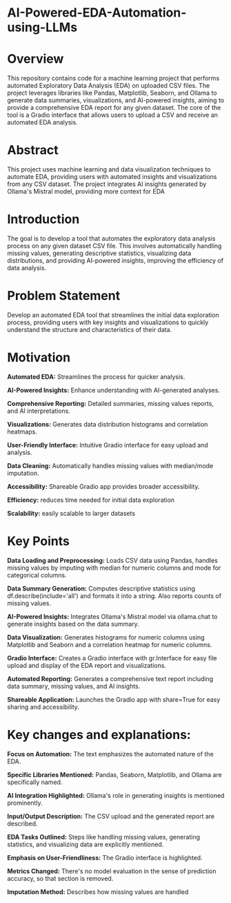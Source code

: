 # AI-Powered-EDA-Automation-using-LLMs

# Overview

This repository contains code for a machine learning project that performs automated Exploratory Data Analysis (EDA) on uploaded CSV files. The project leverages libraries like Pandas, Matplotlib, Seaborn, and Ollama to generate data summaries, visualizations, and AI-powered insights, aiming to provide a comprehensive EDA report for any given dataset. The core of the tool is a Gradio interface that allows users to upload a CSV and receive an automated EDA analysis.

# Abstract

This project uses machine learning and data visualization techniques to automate EDA, providing users with automated insights and visualizations from any CSV dataset. The project integrates AI insights generated by Ollama's Mistral model, providing more context for EDA

# Introduction

The goal is to develop a tool that automates the exploratory data analysis process on any given dataset CSV file. This involves automatically handling missing values, generating descriptive statistics, visualizing data distributions, and providing AI-powered insights, improving the efficiency of data analysis.

# Problem Statement

Develop an automated EDA tool that streamlines the initial data exploration process, providing users with key insights and visualizations to quickly understand the structure and characteristics of their data.

# Motivation

**Automated EDA:** Streamlines the process for quicker analysis.

**AI-Powered Insights:** Enhance understanding with AI-generated analyses.

**Comprehensive Reporting:** Detailed summaries, missing values reports, and AI interpretations.

**Visualizations:** Generates data distribution histograms and correlation heatmaps.

**User-Friendly Interface:** Intuitive Gradio interface for easy upload and analysis.

**Data Cleaning:** Automatically handles missing values with median/mode imputation.

**Accessibility:** Shareable Gradio app provides broader accessibility.

**Efficiency:** reduces time needed for initial data exploration

**Scalability:** easily scalable to larger datasets

# Key Points

**Data Loading and Preprocessing:** Loads CSV data using Pandas, handles missing values by imputing with median for numeric columns and mode for categorical columns.

**Data Summary Generation:** Computes descriptive statistics using df.describe(include='all') and formats it into a string. Also reports counts of missing values.

**AI-Powered Insights:** Integrates Ollama's Mistral model via ollama.chat to generate insights based on the data summary.

**Data Visualization:** Generates histograms for numeric columns using Matplotlib and Seaborn and a correlation heatmap for numeric columns.

**Gradio Interface:** Creates a Gradio interface with gr.Interface for easy file upload and display of the EDA report and visualizations.

**Automated Reporting:** Generates a comprehensive text report including data summary, missing values, and AI insights.

**Shareable Application:** Launches the Gradio app with share=True for easy sharing and accessibility.

# Key changes and explanations:

**Focus on Automation:** The text emphasizes the automated nature of the EDA.

**Specific Libraries Mentioned:** Pandas, Seaborn, Matplotlib, and Ollama are specifically named.

**AI Integration Highlighted:** Ollama's role in generating insights is mentioned prominently.

**Input/Output Description:** The CSV upload and the generated report are described.

**EDA Tasks Outlined:** Steps like handling missing values, generating statistics, and visualizing data are explicitly mentioned.

**Emphasis on User-Friendliness:** The Gradio interface is highlighted.

**Metrics Changed:** There's no model evaluation in the sense of prediction accuracy, so that section is removed.

**Imputation Method:** Describes how missing values are handled
